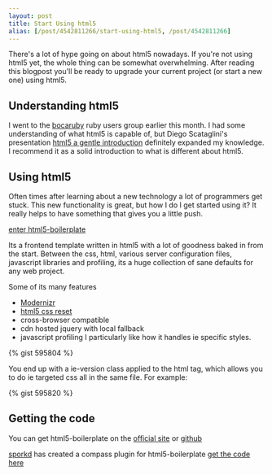 ```yaml
---
layout: post
title: Start Using html5
alias: [/post/4542811266/start-using-html5, /post/4542811266]
---
```


There's a lot of hype going on about html5 nowadays. If you're not using html5 yet, the whole thing can be somewhat overwhelming. After reading this blogpost you'll be ready to upgrade your current project (or start a new one) using html5.

## Understanding html5

I went to the [bocaruby](http://www.meetup.com/bocaruby/) ruby users group earlier this month. I had some understanding of what html5 is capable of, but Diego Scataglini's presentation [html5 a gentle introduction](http://diegoscataglini.com/2010/09/14/232/html-5-a-gentle-introduction/) definitely expanded my knowledge. I recommend it as a solid introduction to what is different about html5.

## Using html5

Often times after learning about a new technology a lot of programmers get stuck. This new functionality is great, but how I do I get started using it? It really helps to have something that gives you a little push.

[enter html5-boilerplate](http://html5boilerplate.com/)

Its a frontend template written in html5 with a lot of goodness baked in from the start. Between the css, html, various server configuration files, javascript libraries and profiling, its a huge collection of sane defaults for any web project.

Some of its many features

+ [Modernizr](http://www.modernizr.com/)
+ [html5 css reset](http://html5doctor.com/html-5-reset-stylesheet/)
+ cross-browser compatible
+ cdn hosted jquery with local fallback
+ javascript profiling I particularly like how it handles ie specific styles.

{% gist 595804 %}

You end up with a ie-version class applied to the html tag, which allows you to do ie targeted css all in the same file. For example:

{% gist 595820 %}

## Getting the code

You can get html5-boilerplate on the [official site](http://html5boilerplate.com) or [github](http://github.com/paulirish/html5-boilerplate)

[sporkd](http://github.com/sporkd) has created a compass plugin for html5-boilerplate [get the code here](http://github.com/sporkd/compass-html5-boilerplate)
